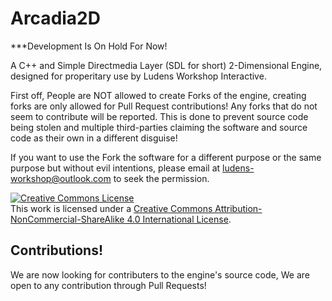 # Arcadia2D
***Development Is On Hold For Now!

A C++ and Simple Directmedia Layer (SDL for short) 2-Dimensional Engine, designed for properitary use by Ludens Workshop Interactive.

First off, People are NOT allowed to create Forks of the engine, creating forks are only allowed for Pull Request contributions! Any forks that do not seem to contribute will be reported. This is done to prevent source code being stolen and multiple third-parties claiming the software and source code as their own in a different disguise!

If you want to use the Fork the software for a different purpose or the same purpose but without evil intentions, please email at ludens-workshop@outlook.com to seek the permission.

<a rel="license" href="http://creativecommons.org/licenses/by-nc-sa/4.0/"><img alt="Creative Commons License" style="border-width:0" src="https://i.creativecommons.org/l/by-nc-sa/4.0/88x31.png" /></a><br />This work is licensed under a <a rel="license" href="http://creativecommons.org/licenses/by-nc-sa/4.0/">Creative Commons Attribution-NonCommercial-ShareAlike 4.0 International License</a>.

## Contributions!
We are now looking for contributers to the engine's source code, We are open to any contribution through Pull Requests!
